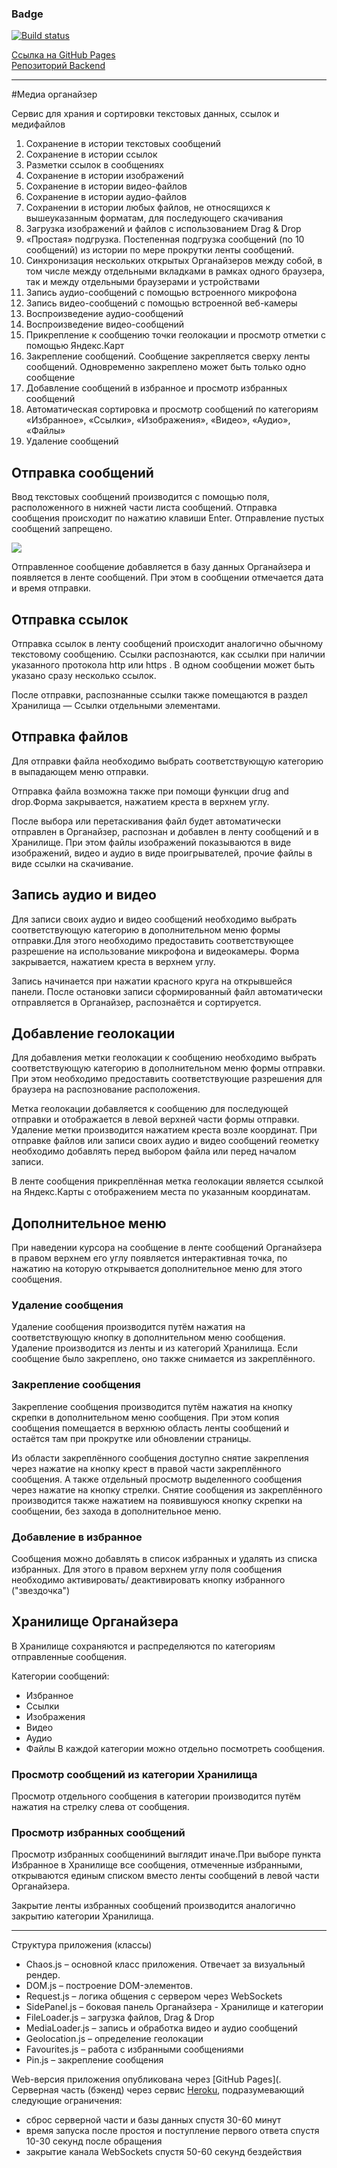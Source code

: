 
### Badge
[![Build status](https://ci.appveyor.com/api/projects/status/o75kamlqim2obw82?svg=true)](https://ci.appveyor.com/project/KateYachmeneva/ahj-diploma-frontend)

[Ссылка на GitHub Pages]()<br>
[Репозиторий Backend]()

---

#Медиа органайзер

Сервис для храния и сортировки текстовых данных, ссылок и медифайлов



1. Сохранение в истории текстовых сообщений
2. Сохранение в истории ссылок
3. Разметки ссылок в сообщениях
4. Сохранение в истории изображений
5. Сохранение в истории видео-файлов
6. Сохранение в истории аудио-файлов
7. Сохранении в истории любых файлов, не относящихся к вышеуказанным форматам, для последующего скачивания
8. Загрузка изображений и файлов с использованием Drag & Drop
9. «Простая» подгрузка. Постепенная подгрузка сообщений (по 10 сообщений) из истории по мере прокрутки ленты сообщений.
10. Синхронизация нескольких открытых Органайзеров между собой, в том числе между отдельными вкладками в рамках одного браузера, так и между отдельными браузерами и устройствами
11. Запись аудио-сообщений с помощью встроенного микрофона
12. Запись видео-сообщений с помощью встроенной веб-камеры
13. Воспроизведение аудио-сообщений
14. Воспроизведение видео-сообщений
15. Прикрепление к сообщению точки геолокации и просмотр отметки с помощью Яндекс.Карт
16. Закрепление сообщений. Сообщение закрепляется сверху ленты сообщений. Одновременно закреплено может быть только одно сообщение
17. Добавление сообщений в избранное и просмотр избранных сообщений
18. Автоматическая сортировка и просмотр сообщений по категориям «Избранное», «Ссылки», «Изображения», «Видео», «Аудио», «Файлы»
19. Удаление сообщений

## Отправка сообщений

Ввод текстовых сообщений производится с помощью поля, расположенного в нижней части листа сообщений. Отправка сообщения происходит по нажатию клавиши Enter. Отправление пустых сообщений запрещено.

![](https://github.com/KateYachmeneva/ahj-diploma-backend/blob/master/1-sendtext.png)

Отправленное сообщение добавляется в базу данных Органайзера и появляется в ленте сообщений. При этом в сообщении отмечается дата и время отправки.

## Отправка ссылок

Отправка ссылок в ленту сообщений происходит аналогично обычному текстовому сообщению. Ссылки распознаются, как ссылки при наличии указанного протокола http или https . В одном сообщении может быть указано сразу несколько ссылок.

<!-- ![](https://github.com/) -->

После отправки, распознанные ссылки также помещаются в раздел Хранилища — Ссылки отдельными элементами.

## Отправка файлов

Для отправки файла необходимо выбрать соответствующую категорию в выпадающем меню отправки.
<!-- 
![](https://github.com/) -->

Отправка файла возможна также при помощи функции drug and drop.Форма закрывается, нажатием креста в верхнем углу.

<!-- ![](https://github.com/) -->

После выбора или перетаскивания файл будет автоматически отправлен в Органайзер, распознан и добавлен в ленту сообщений и в Хранилище.
При этом файлы изображений показываются в виде изображений, видео и аудио в виде проигрывателей, прочие файлы в виде ссылки на скачивание.

## Запись аудио и видео

Для записи своих аудио и видео сообщений необходимо выбрать соответствующую категорию в дополнительном меню формы отправки.Для этого необходимо 
предоставить соответствующее разрешение на использование микрофона и видеокамеры. Форма закрывается, нажатием креста в верхнем углу.

<!-- 
![](https://github.com/) -->

Запись начинается при нажатии красного круга на открывшейся панели. После остановки записи сформированный файл автоматически отправляется в Органайзер, 
распознаётся и сортируется.

## Добавление геолокации

Для добавления метки геолокации к сообщению необходимо выбрать соответствующую категорию в дополнительном меню формы отправки. При этом необходимо 
предоставить соответствующие разрешения для браузера на распознование расположения.

<!-- ![](https://github.com/) -->

Метка геолокации добавляется к сообщению для последующей отправки и отображается в левой верхней части формы отправки. Удаление метки производится 
нажатием креста возле координат.
При отправке файлов или записи своих аудио и видео сообщений геометку необходимо добавлять перед выбором файла или перед началом записи.

В ленте сообщения прикреплённая метка геолокации является ссылкой на Яндекс.Карты с отображением места по указанным координатам.

<!-- ![](https://github.com/) -->

## Дополнительное меню

При наведении курсора на сообщение в ленте сообщений Органайзера в правом верхнем его углу появляется интерактивная точка, по нажатию на которую 
открывается дополнительное меню для этого сообщения.

<!-- ![]() -->

### Удаление сообщения

Удаление сообщения производится путём нажатия на соответствующую кнопку в дополнительном меню сообщения.
Удаление производится из ленты и из категорий Хранилища. Если сообщение было закреплено, оно также снимается из закреплённого.

### Закрепление сообщения

Закрепление сообщения производится путём нажатия на кнопку скрепки в дополнительном меню сообщения.
При этом копия сообщения помещается в верхнюю область ленты сообщений и остаётся там при прокрутке или обновлении страницы.


<!-- ![](https://github.com/) -->

Из области закреплённого сообщения доступно снятие закрепления через нажатие на кнопку крест в правой части закреплённого сообщения. А также отдельный 
просмотр выделенного сообщения через нажатие на кнопку стрелки.
Снятие сообщения из закреплённого производится также нажатием на появившуюся кнопку скрепки на сообщении, без захода в дополнительное меню.

### Добавление в избранное

Сообщения можно добавлять в список избранных и удалять из списка избранных. Для этого в правом верхнем углу поля сообщения необходимо активировать/
деактивировать кнопку избранного ("звездочка")
<!-- ![](https://github.com/) -->

## Хранилище Органайзера

В Хранилище сохраняются и распределяются по категориям отправленные сообщения.

<!-- ![](https://github.com/) -->
Категории сообщений:
* Избранное
* Ссылки
* Изображения
* Видео
* Аудио
* Файлы
В каждой категории можно отдельно посмотреть сообщения.

### Просмотр сообщений из категории Хранилища

Просмотр отдельного сообщения в категории производится путём нажатия на стрелку слева от сообщения.
<!-- 
![](https://github.com/) -->

### Просмотр избранных сообщений

Просмотр избранных сообщениний выглядит иначе.При выборе пункта Избранное в Хранилище все сообщения, отмеченные избранными, открываются единым списком 
вместо ленты сообщений в левой части Органайзера.
<!-- 

![](https://github.com/) -->

Закрытие ленты избранных сообщений производится аналогично закрытию категории Хранилища.

---
Структура приложения (классы)
* Chaos.js – основной класс приложения. Отвечает за визуальный рендер.
* DOM.js – построение DOM-элементов.
* Request.js – логика общения с сервером через WebSockets
* SidePanel.js – боковая панель Органайзера - Хранилище и категории
* FileLoader.js – загрузка файлов, Drag & Drop
* MediaLoader.js – запись и обработка видео и аудио сообщений
* Geolocation.js – определение геолокации
* Favourites.js – работа с избранными сообщениями
* Pin.js – закрепление сообщения

Web-версия приложения опубликована через [GitHub Pages](.
Серверная часть (бэкенд) через сервис [Heroku](), подразумевающий следующие ограничения:
* сброс серверной части и базы данных спустя 30-60 минут
* время запуска после простоя и поступление первого ответа спустя 10-30 секунд после обращения
* закрытие канала WebSockets спустя 50-60 секунд бездействия